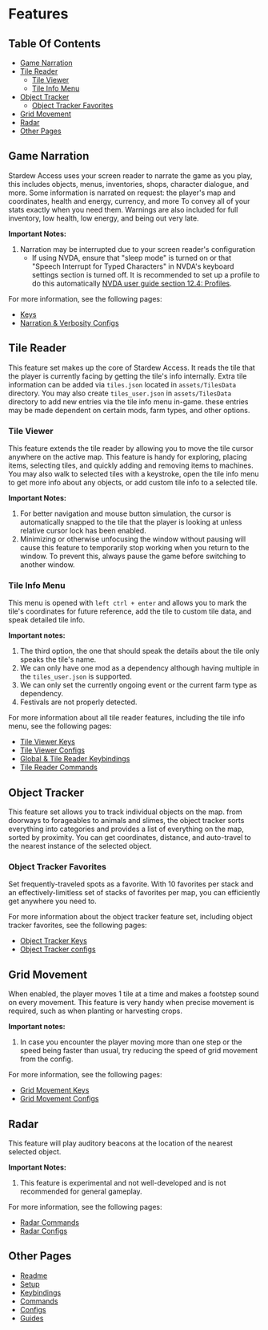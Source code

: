 # Features

## Table Of Contents

- [Game Narration](#game-narration)
- [Tile Reader](#tile-reader)
    - [Tile Viewer](#tile-viewer)
    - [Tile Info Menu](#tile-info-menu)
- [Object Tracker](#object-tracker)
    - [Object Tracker Favorites](#object-tracker-favorites)
- [Grid Movement](#grid-movement)
- [Radar](#radar)
- [Other Pages](#other-pages)

## Game Narration

Stardew Access uses your screen reader to narrate the game as you play, this includes objects, menus, inventories, shops, character dialogue, and more. Some information is narrated on request: the player's map and coordinates, health and energy, currency, and more To convey all of your stats exactly when you need them.
Warnings are also included for full inventory, low health, low energy, and being out very late.

**Important Notes:**

1. Narration may be interrupted due to your screen reader's configuration
    - If using NVDA, ensure that "sleep mode" is turned on or that "Speech Interrupt for Typed Characters" in NVDA's keyboard settings section is turned off. It is recommended to set up a profile to do this automatically [NVDA user guide section 12.4: Profiles](https://www.nvaccess.org/files/nvda/documentation/userGuide.html#ConfigurationProfiles).
<!--todo: document procedures for other platforms-->

For more information, see the following pages:

- [Keys](keybindings.md#global-keys)
- [Narration & Verbosity Configs](config.md#narration--verbosity-configs)

## Tile Reader

This feature set makes up the core of Stardew Access. It reads the tile that the player is currently facing by getting the tile's info internally.
Extra tile information can be added via `tiles.json` located in `assets/TilesData` directory.
You may also create `tiles_user.json` in `assets/TilesData` directory to add new entries via the tile info menu in-game. these entries may be made dependent on certain mods, farm types, and other options.

<!--todo: add manual user.json guide-->

### Tile Viewer

This feature extends the tile reader by allowing you to move the tile cursor anywhere on the active map. This feature is handy for exploring, placing items, selecting tiles, and quickly adding and removing items to machines.
You may also walk to selected tiles with a keystroke, open the tile info menu to get more info about any objects, or add custom tile info to a selected tile.

**Important Notes:**

1. For better navigation and mouse button simulation, the cursor is automatically snapped to the tile that the player is looking at unless relative cursor lock has been enabled.
2. Minimizing or otherwise unfocusing the window without pausing will cause this feature to temporarily stop working when you return to the window. To prevent this, always pause the game before switching to another window.

### Tile Info Menu

This menu is opened with `left ctrl + enter` and allows you to mark the tile's coordinates for future reference, add the tile to custom tile data, and speak detailed tile info.

**Important notes:**

1. The third option, the one that should speak the details about the tile only speaks the tile's name.
2. We can only have one mod as a dependency although having multiple in the `tiles_user.json` is supported.
3. We can only set the currently ongoing event or the current farm type as dependency.
4. Festivals are not properly detected.

For more information about all tile reader features, including the tile info menu, see the following pages:

- [Tile Viewer Keys](keybindings.md#tile-viewer-keys)
- [Tile Viewer Configs](config.md#tile-viewer-configs)
- [Global & Tile Reader Keybindings](keybindings.md#global-keys)
- [Tile Reader Commands](commands.md#tile-reader-commands)

## Object Tracker

This feature set allows you to track individual objects on the map. from doorways to forageables to animals and slimes, the object tracker sorts everything into categories and provides a list of everything on the map, sorted by proximity.
You can get coordinates, distance, and auto-travel to the nearest instance of the selected object.

### Object Tracker Favorites

Set frequently-traveled spots as a favorite. With 10 favorites per stack and an effectively-limitless set of stacks of favorites per map, you can efficiently get anywhere you need to.

For more information about the object tracker feature set, including object tracker favorites, see the following pages:

- [Object Tracker Keys](keybindings.md#object-tracker-keys)
- [Object Tracker configs](config.md#object-tracker-configs)

## Grid Movement

When enabled, the player moves 1 tile at a time and makes a footstep sound on every movement. This feature is very handy when precise movement is required, such as when planting or harvesting crops.

**Important notes:**

1. In case you encounter the player moving more than one step or the speed being faster than usual,
try reducing the speed of grid movement from the config.

For more information, see the following pages:

- [Grid Movement Keys](keybindings.md#grid-movement-keys)
- [Grid Movement Configs](config.md#grid-movement-configs)

## Radar

This feature will play auditory beacons at the location of the nearest selected object.

**Important Notes:**

1. This feature is experimental and not well-developed and is not recommended for general gameplay.

For more information, see the following pages:

- [Radar Commands](commands.md#radar-commands)
- [Radar Configs](config.md#radar-configs)

## Other Pages

- [Readme](README.md)
- [Setup](setup.md)
- [Keybindings](keybindings.md)
- [Commands](commands.md)
- [Configs](config.md)
- [Guides](guides/guides-home.md)
